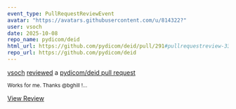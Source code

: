 ```yaml
---
event_type: PullRequestReviewEvent
avatar: "https://avatars.githubusercontent.com/u/814322?"
user: vsoch
date: 2025-10-08
repo_name: pydicom/deid
html_url: https://github.com/pydicom/deid/pull/291#pullrequestreview-3312480476
repo_url: https://github.com/pydicom/deid
---
```


<a href='https://github.com/vsoch' target='_blank'>vsoch</a> <a href='https://github.com/pydicom/deid/pull/291#pullrequestreview-3312480476' target='_blank'>reviewed</a> a <a href='https://github.com/pydicom/deid/pull/291' target='_blank'>pydicom/deid pull request</a>

<small>Works for me. Thanks @bghill !...</small>

<a href='https://github.com/pydicom/deid/pull/291#pullrequestreview-3312480476' target='_blank'>View Review</a>
